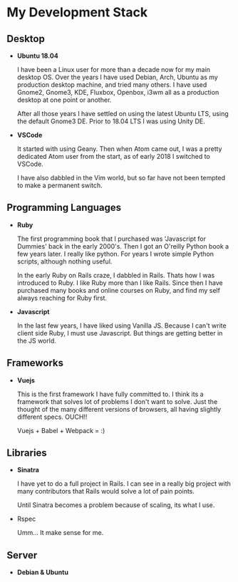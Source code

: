 # My Development Stack

## Desktop

- **Ubuntu 18.04**
  
  I have been a Linux user for more than a decade now for my main desktop OS. Over the years I have used Debian, Arch, Ubuntu as my production desktop machine, and tried many others. I have used Gnome2, Gnome3, KDE, Fluxbox, Openbox, i3wm all as a production desktop at one point or another.

  After all those years I have settled on using the latest Ubuntu LTS, using the default Gnome3 DE. Prior to 18.04 LTS I was using Unity DE.

- **VSCode**

  It started with using Geany. Then when Atom came out, I was a pretty dedicated Atom user from the start, as of early 2018 I switched to VSCode.

  I have also dabbled in the Vim world, but so far have not been tempted to make a permanent switch.
  
#### 

## Programming Languages

- **Ruby**
  
  The first programming book that I purchased was 'Javascript for Dummies' back in the early 2000's. Then I got an O'reilly Python book a few years later. I really like python. For years I wrote simple Python scripts, although nothing useful.

  In the early Ruby on Rails craze, I dabbled in Rails. Thats how I was introduced to Ruby. I like Ruby more than I like Rails. Since then I have purchased many books and online courses on Ruby, and find my self always reaching for Ruby first. 

- **Javascript**
  
  In the last few years, I have liked using Vanilla JS. Because I can't write client side Ruby, I must use Javascript. But things are getting better in the JS world.

## Frameworks

- **Vuejs**
  
  This is the first framework I have fully committed to. I think its a framework that solves lot of problems I don't want to solve. Just the thought of the many different versions of browsers, all having slightly different specs. OUCH!! 
  
  Vuejs + Babel + Webpack = :)

## Libraries

- **Sinatra**
  
  I have yet to do a full project in Rails. I can see in a really big project with many contributors that Rails would solve a lot of pain points.

  Until Sinatra becomes a problem because of scaling, its what I use.

- Rspec

  Umm... It make sense for me.

## Server

- **Debian & Ubuntu**
  

